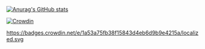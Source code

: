 
[![Anurag's GitHub stats](https://github-readme-stats.vercel.app/api?username=Rohan287)](https://github.com/anuraghazra/github-readme-stats)


[![Crowdin]()](https://translate.dahliaos.io/pangolin)

https://badges.crowdin.net/e/1a53a75fb38f15843d4eb6d9b9e4215a/localized.svg
